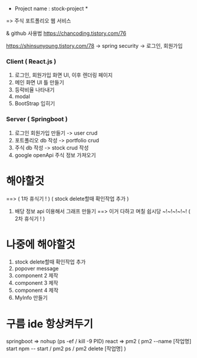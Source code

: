 * Project name : stock-project *

=> 주식 포트폴리오 웹 서비스

& github 사용법
https://chancoding.tistory.com/76

https://shinsunyoung.tistory.com/78
-> spring security
-> 로그인, 회원가입

### Client ( React.js ) ###
1. 로그인, 회원가입 화면 UI, 이후 렌더링 페이지 
2. 메인 화면 UI 틀 만들기
3. 등락비율 나타내기
4. modal
5. BootStrap 입히기

### Server ( Springboot ) ###

1. 로그인 회원가입 만들기 -> user crud
2. 포트폴리오 db 작성 -> portfolio crud
3. 주식 db 작성 -> stock crud 작성
4. google openApi 주식 정보 가져오기

# 해야할것
==> ( 1차 휴식기 ! ) ( stock delete할때 확인작업 추가 )
1. 배당 정보 api 이용해서 그래프 만들기
==> 이거 다하고 며칠 쉽시당 ~!~!~!~!~! ( 2차 휴식기 ! )

# 나중에 해야할것
1. stock delete할때 확인작업 추가
2. popover message
3. component 2 제작
4. component 3 제작
5. component 4 제작
6. MyInfo 만들기
# 구름 ide 항상켜두기
springboot => nohup
(ps -ef  /  kill -9 PID)
react => pm2
( pm2 --name [작업명] start npm -- start  /  pm2 ps  /  pm2 delete [작업명] )
